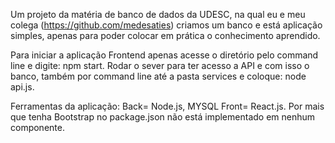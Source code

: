 Um projeto da matéria de banco de dados da UDESC, na qual eu e meu colega (https://github.com/medesaties) criamos um banco e está aplicação simples, apenas para poder colocar em prática o conhecimento aprendido.

Para iniciar a aplicação Frontend apenas acesse o diretório pelo command line e digite: npm start.
Rodar o sever para ter acesso a API e com isso o banco, também por command line até a pasta services e coloque: node api.js.

Ferramentas da aplicação: Back= Node.js, MYSQL Front= React.js.
Por mais que tenha Bootstrap no package.json não está implementado em nenhum componente.
